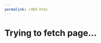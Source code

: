 ```yaml
---
permalink: /404.html
---
```

<meta http-equiv="refresh" content="5" >
<h1>Trying to fetch page...</h1>
